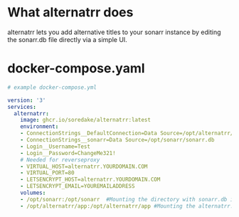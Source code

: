 # What alternatrr does
alternatrr lets you add alternative titles to your sonarr instance by editing the sonarr.db file directly via a simple UI.

# docker-compose.yaml
```yaml
# example docker-compose.yml

version: '3'
services:
  alternatrr:
    image: ghcr.io/soredake/alternatrr:latest
    environment:
    - ConnectionStrings__DefaultConnection=Data Source=/opt/alternatrr/app/alternatrr.db
    - ConnectionStrings__sonarr=Data Source=/opt/sonarr/sonarr.db
    - Login__Username=Test
    - Login__Password=ChangeMe321!
    # Needed for reverseproxy
    - VIRTUAL_HOST=alternatrr.YOURDOMAIN.COM
    - VIRTUAL_PORT=80
    - LETSENCRYPT_HOST=alternatrr.YOURDOMAIN.COM
    - LETSENCRYPT_EMAIL=YOUREMAILADDRESS
    volumes:
    - /opt/sonarr:/opt/sonarr  #Mounting the directory with sonarr.db in it
    - /opt/alternatrr/app:/opt/alternatrr/app #Mounting the alternatrr.db peristent login
```
